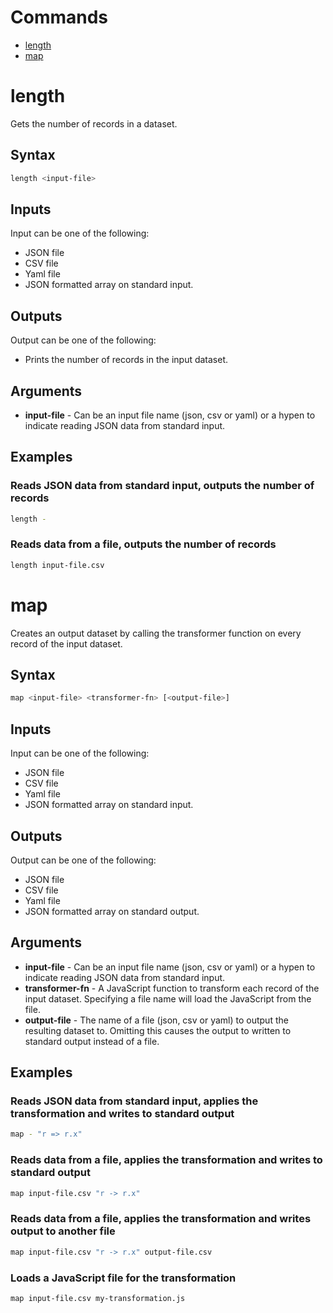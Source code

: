 # Commands

- [length](#length)
- [map](#map)


# length

Gets the number of records in a dataset.

## Syntax

```bash
length <input-file>
```

## Inputs

Input can be one of the following:

- JSON file
- CSV file
- Yaml file
- JSON formatted array on standard input.

## Outputs

Output can be one of the following:

- Prints the number of records in the input dataset.

## Arguments

- **input-file** - Can be an input file name (json, csv or  yaml) or a hypen to indicate reading JSON data from standard input.

## Examples

### Reads JSON data from standard input, outputs the number of records

```bash
length -
```
### Reads data from a file, outputs the number of records

```bash
length input-file.csv
```

# map

Creates an output dataset by calling the transformer function on every record of the input dataset.

## Syntax

```bash
map <input-file> <transformer-fn> [<output-file>]
```

## Inputs

Input can be one of the following:

- JSON file
- CSV file
- Yaml file
- JSON formatted array on standard input.

## Outputs

Output can be one of the following:

- JSON file
- CSV file
- Yaml file
- JSON formatted array on standard output.

## Arguments

- **input-file** - Can be an input file name (json, csv or  yaml) or a hypen to indicate reading JSON data from standard input.
- **transformer-fn** - A JavaScript function to transform each record of the input dataset. Specifying a file name will load the JavaScript from the file.
- **output-file** - The name of a file (json, csv or yaml) to output the resulting dataset to. Omitting this causes the output to written to standard output instead of a file.

## Examples

### Reads JSON data from standard input, applies the transformation and writes to standard output

```bash
map - "r => r.x"
```
### Reads data from a file, applies the transformation and writes to standard output

```bash
map input-file.csv "r -> r.x"
```
### Reads data from a file, applies the transformation and writes output to another file

```bash
map input-file.csv "r -> r.x" output-file.csv
```
### Loads a JavaScript file for the transformation

```bash
map input-file.csv my-transformation.js
```
